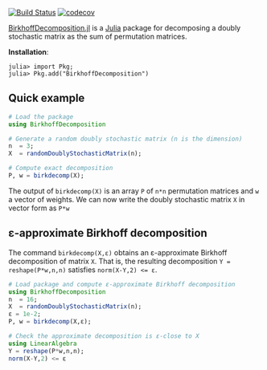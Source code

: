 [![Build Status](https://travis-ci.com/vvalls/BirkhoffDecomposition.jl.svg?token=wfxaqfDxVdXnz8s4hjc3&branch=master)](https://travis-ci.com/vvalls/BirkhoffDecomposition.jl)
[![codecov](https://codecov.io/gh/vvalls/BirkhoffDecomposition.jl/branch/master/graph/badge.svg?token=L3R6JM6Q65)](https://codecov.io/gh/vvalls/BirkhoffDecomposition.jl)

[BirkhoffDecomposition.jl](https://github.com/vvalls/BirkhoffDecomposition.jl) is a [Julia](https://julialang.org) package for decomposing a doubly stochastic matrix as the sum of permutation matrices. 

**Installation**: 
```
julia> import Pkg; 
julia> Pkg.add("BirkhoffDecomposition")
```

## Quick example

```julia
# Load the package
using BirkhoffDecomposition

# Generate a random doubly stochastic matrix (n is the dimension)
n  = 3;             
X  = randomDoublyStochasticMatrix(n);

# Compute exact decomposition
P, w = birkdecomp(X);
```
The output of ``birkdecomp(X)`` is an array ``P`` of ``n*n`` permutation matrices and ``w`` a vector of weights. We can now write the doubly stochastic matrix ``X`` in vector form as ``P*w``

##  ε-approximate Birkhoff decomposition

The command ``birkdecomp(X,ε)`` obtains an ε-approximate Birkhoff decomposition of matrix ``X``. That is, the resulting decomposition ``Y = reshape(P*w,n,n)`` satisfies  ``norm(X-Y,2) <= ε``. 

```julia
# Load package and compute ε-approximate Birkhoff decomposition
using BirkhoffDecomposition
n  = 16;             
X  = randomDoublyStochasticMatrix(n);
ε = 1e-2;
P, w = birkdecomp(X,ε);

# Check the approximate decomposition is ε-close to X
using LinearAlgebra
Y = reshape(P*w,n,n);
norm(X-Y,2) <= ε
```
